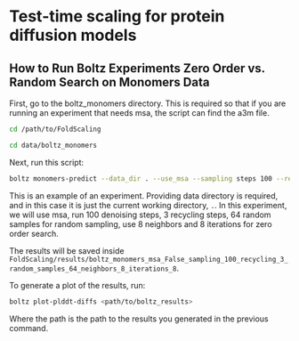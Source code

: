 # Test-time scaling for protein diffusion models

## How to Run Boltz Experiments Zero Order vs. Random Search on Monomers Data

First, go to the boltz_monomers directory. This is required so that if you are running an experiment that needs msa, the script can find the a3m file.

```bash
cd /path/to/FoldScaling
```

```bash
cd data/boltz_monomers
```

Next, run this script:
```bash
boltz monomers-predict --data_dir . --use_msa --sampling steps 100 --recycling_steps 3 --num_random_samples 64 --num_neighbors 8 --num_iterations 8
```

This is an example of an experiment. Providing data directory is required, and in this case it is just the current working directory, `.`. In this experiment, we will use msa, run 100 denoising steps, 3 recycling steps, 64 random samples for random sampling, use 8 neighbors and 8 iterations for zero order search.

The results will be saved inside `FoldScaling/results/boltz_monomers_msa_False_sampling_100_recycling_3_random_samples_64_neighbors_8_iterations_8`.

To generate a plot of the results, run:
```bash
boltz plot-plddt-diffs <path/to/boltz_results>
```
Where the path is the path to the results you generated in the previous command.